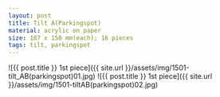 ```yaml
---
layout: post
title: Tilt A(Parkingspot)
material: acrylic on paper
size: 187 x 150 mm(each); 16 pieces
tags: tilt, parkingspot
---
```


![{{ post.title }} 1st piece]({{ site.url }}/assets/img/1501-tilt_AB(parkingspot)01.jpg)
![{{ post.title }} 1st piece]({{ site.url }}/assets/img/1501-tiltAB(parkingspot)02.jpg)
